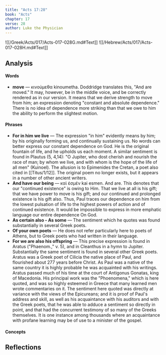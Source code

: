 ```yaml
---
title: "Acts 17:28"
book: "Acts"
chapter: 17
verse: 28
author: Luke the Physician
---
```

![[/Greek/Acts/017/Acts-017-028G.md#Text]]
![[/Hebrew/Acts/017/Acts-017-028H.md#Text]]

## Analysis

#### Words
- **move** — κινούμεθα kinoumetha. Doddridge translates this, "And are moved." It may, however, be in the middle voice, and be correctly rendered as in our version. It means that we derive strength to move from him; an expression denoting "constant and absolute dependence." There is no idea of dependence more striking than that we owe to him the ability to perform the slightest motion.

#### Phrases
- **For in him we live** — The expression "in him" evidently means by him; by his originally forming us, and continually sustaining us. No words can better express our constant dependence on God. He is the original fountain of life, and he upholds us each moment. A similar sentiment is found in Plautus (5, 4,14): "O Jupiter, who dost cherish and nourish the race of man; by whom we live, and with whom is the hope of the life of all men" (Kuinoel). The allusion is to Epimenides the Cretan, a poet also cited in [[Titus/1/12]].  The original poem no longer exists, but it appears in a number of other ancient writers.
- **And have our being** — καὶ ἐσμέν kai esmen. And are. This denotes that our "continued existence" is owing to Him. That we live at all is his gift; that we have power to move is his gift; and our continued and prolonged existence is his gift also. Thus, Paul traces our dependence on him from the lowest pulsation of life to the highest powers of action and of continued existence. It would be impossible to express in more emphatic language our entire dependence On God.
- **As certain also - As some** — The sentiment which he quotes was found substantially in several Greek poets.
- **Of your own poets** — He does not refer particularly here to poets of Athens, but to Greek poets who had written in their language.
- **For we are also his offspring** — This precise expression is found in Aratus ("Phaenom.," v. 5), and in Cleanthus in a hymn to Jupiter. Substantially the same sentiment is found in several other Greek poets. Aratus was a Greek poet of Cilicia the native place of Paul, and flourished about 277 years before Christ. As Paul was a native of the same country it is highly probable he was acquainted with his writings. Aratus passed much of his time at the court of Antigonus Gonatas, king of Macedonia. His principal work was the "Phoenomena," which is here quoted, and was so highly esteemed in Greece that many learned men wrote commentaries on it. The sentiment here quoted was directly at variance with the views of the Epicureans; and it is proof of Paul's address and skill, as well as his acquaintance with his auditors and with the Greek poets, that he was able to adduce a sentiment so directly in point, and that had the concurrent testimony of so many of the Greeks themselves. It is one instance among thousands where an acquaintance with profane learning may be of use to a minister of the gospel.

#### Concepts

## Reflections
